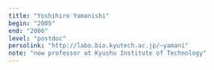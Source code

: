 ```yaml
---
title: "Yoshihiro Yamanishi"
begin: "2005"
end: "2006"
level: "postdoc"
persolink: "http://labo.bio.kyutech.ac.jp/~yamani"
note: "now professor at Kyushu Institute of Technology"
---
```

